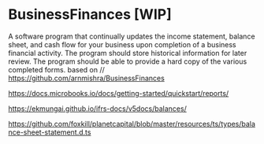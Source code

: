 # BusinessFinances [WIP]

A software program that continually updates the income statement, balance sheet, and cash flow for your business upon completion of a business financial activity. The program should store historical information for later review. The program should be able to provide a hard copy of the various completed forms.
based on // https://github.com/arnmishra/BusinessFinances

https://docs.microbooks.io/docs/getting-started/quickstart/reports/

https://ekmungai.github.io/ifrs-docs/v5docs/balances/

https://github.com/foxkill/planetcapital/blob/master/resources/ts/types/balance-sheet-statement.d.ts

